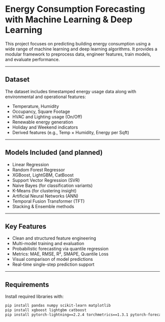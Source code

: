 # Energy Consumption Forecasting with Machine Learning & Deep Learning

This project focuses on predicting building energy consumption using a wide range of machine learning and deep learning algorithms. It provides a modular framework to preprocess data, engineer features, train models, and evaluate performance.

---

## Dataset

The dataset includes timestamped energy usage data along with environmental and operational features:

- Temperature, Humidity
- Occupancy, Square Footage
- HVAC and Lighting usage (On/Off)
- Renewable energy generation
- Holiday and Weekend indicators
- Derived features (e.g., Temp × Humidity, Energy per Sqft)

---

## Models Included (and planned)

- Linear Regression  
- Random Forest Regressor  
- XGBoost, LightGBM, CatBoost  
- Support Vector Regression (SVR)  
- Naive Bayes (for classification variants)  
- K-Means (for clustering insight)  
- Artificial Neural Networks (ANN)  
- Temporal Fusion Transformer (TFT)  
- Stacking & Ensemble methods

---

## Key Features

- Clean and structured feature engineering
- Multi-model training and evaluation
- Probabilistic forecasting via quantile regression
- Metrics: MAE, RMSE, R², SMAPE, Quantile Loss
- Visual comparison of model predictions
- Real-time single-step prediction support

---

## Requirements

Install required libraries with:
```bash
pip install pandas numpy scikit-learn matplotlib
pip install xgboost lightgbm catboost
pip install pytorch-lightning==2.2.4 torchmetrics==1.3.1 pytorch-forecasting==1.4.0
